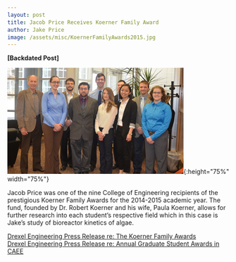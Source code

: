 ```yaml
---
layout: post
title: Jacob Price Receives Koerner Family Award
author: Jake Price
image: /assets/misc/KoernerFamilyAwards2015.jpg
---
```


**[Backdated Post]**

![KoernerFamilyAwards2015](/assets/misc/KoernerFamilyAwards2015.jpg){:height="75%" width="75%"}

Jacob Price was one of the nine College of Engineering recipients of the prestigious Koerner Family Awards for the 2014-2015 academic year.  The fund, founded by Dr. Robert Koerner and his wife, Paula Koerner, allows for further research into each student’s respective field which in this case is Jake’s study of bioreactor kinetics of algae.   

[Drexel Engineering Press Release re: The Koerner Family Awards](http://drexel.edu/engineering/news-events/archive/2015/April/DrexelEngineeringStudentsReceivetheKoernerFamilyAwards/)   
[Drexel Engineering Press Release re: Annual Graduate Student Awards in CAEE](http://drexel.edu/cae/news-events/news/2015/june/annual%20graduate%20student%20awards%202015/)  

